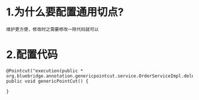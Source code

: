 # 1.为什么要配置通用切点?
    维护更方便，修改时之需要修改一除代码就可以
# 2.配置代码
    @Pointcut("execution(public * org.bluebridge.annotation.genericpointcut.service.OrderServiceImpl.deleteOrderById(..))")
    public void genericPointCut() {

    }